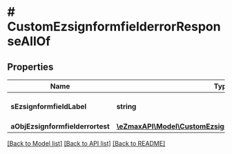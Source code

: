 # # CustomEzsignformfielderrorResponseAllOf

## Properties

Name | Type | Description | Notes
------------ | ------------- | ------------- | -------------
**sEzsignformfieldLabel** | **string** | The Label for the Ezsignformfield |
**aObjEzsignformfielderrortest** | [**\eZmaxAPI\Model\CustomEzsignformfielderrortestResponse[]**](CustomEzsignformfielderrortestResponse.md) |  |

[[Back to Model list]](../../README.md#models) [[Back to API list]](../../README.md#endpoints) [[Back to README]](../../README.md)
